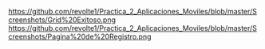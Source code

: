 https://github.com/revolte1/Practica_2_Aplicaciones_Moviles/blob/master/Screenshots/Grid%20Exitoso.png
https://github.com/revolte1/Practica_2_Aplicaciones_Moviles/blob/master/Screenshots/Pagina%20de%20Registro.png
